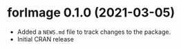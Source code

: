 # forImage 0.1.0 (2021-03-05)

* Added a `NEWS.md` file to track changes to the package.
* Initial CRAN release


